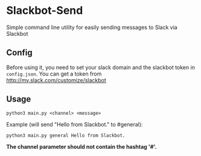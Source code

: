 # Slackbot-Send
Simple command line utility for easily sending messages to Slack via Slackbot

## Config
Before using it, you need to set your slack domain and the slackbot token in `config.json`.
You can get a token from http://my.slack.com/customize/slackbot

## Usage

    python3 main.py <channel> <message>

Example (will send "Hello from Slackbot." to #general):

    python3 main.py general Hello from Slackbot.

**The channel parameter should not contain the hashtag '#'.**